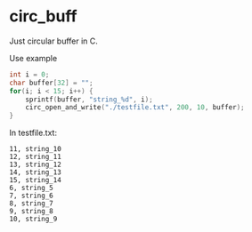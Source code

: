 # circ_buff

Just circular buffer in C. 

Use example
```C
int i = 0;
char buffer[32] = "";
for(i; i < 15; i++) {
    sprintf(buffer, "string_%d", i);
    circ_open_and_write("./testfile.txt", 200, 10, buffer);
}
```

In testfile.txt:
```
11, string_10
12, string_11
13, string_12
14, string_13
15, string_14
6, string_5
7, string_6
8, string_7
9, string_8
10, string_9
```

